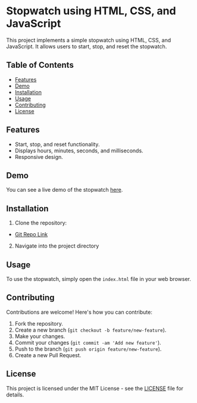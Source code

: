 # Stopwatch using HTML, CSS, and JavaScript

This project implements a simple stopwatch using HTML, CSS, and JavaScript. It allows users to start, stop, and reset the stopwatch.

## Table of Contents

- [Features](#features)
- [Demo](#demo)
- [Installation](#installation)
- [Usage](#usage)
- [Contributing](#contributing)
- [License](#license)

## Features

- Start, stop, and reset functionality.
- Displays hours, minutes, seconds, and milliseconds.
- Responsive design.

## Demo

You can see a live demo of the stopwatch [here](#).

## Installation

1. Clone the repository:
- [Git Repo Link](https://github.com/yourusername/stopwatch.git)


2. Navigate into the project directory
   
## Usage

To use the stopwatch, simply open the `index.html` file in your web browser.

## Contributing

Contributions are welcome! Here's how you can contribute:

1. Fork the repository.
2. Create a new branch (`git checkout -b feature/new-feature`).
3. Make your changes.
4. Commit your changes (`git commit -am 'Add new feature'`).
5. Push to the branch (`git push origin feature/new-feature`).
6. Create a new Pull Request.

## License

This project is licensed under the MIT License - see the [LICENSE](LICENSE) file for details.



